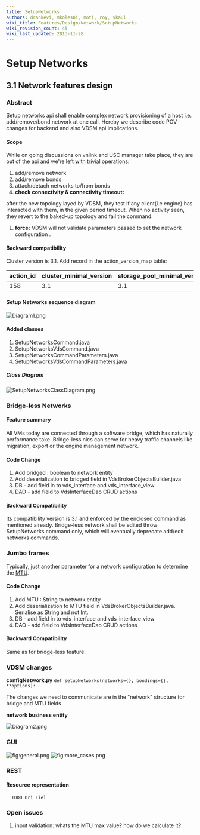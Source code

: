 ```yaml
---
title: SetupNetworks
authors: drankevi, mkolesni, moti, roy, ykaul
wiki_title: Features/Design/Network/SetupNetworks
wiki_revision_count: 45
wiki_last_updated: 2013-11-28
---
```


# Setup Networks

## 3.1 Network features design

### Abstract

Setup networks api shall enable complex network provisioning of a host i.e. add/remove/bond network at one call.
Hereby we describe code POV changes for backend and also VDSM api implications.

#### Scope

While on going discussions on vnlink and USC manager take place, they are out of the api and we're left with trivial operations:

1.  add/remove network
2.  add/remove bonds
3.  attach/detach networks to/from bonds
4.  **check connectivity & connectivity timeout:**

after the new topology layed by VDSM, they test if any client(i.e engine) has interacted with them, in the given period timeout.
 When no activity seen, they revert to the baked-up topology and fail the command.

1.  **force:** VDSM will not validate parameters passed to set the network configuration .

#### Backward compatibility

Cluster version is 3.1. Add record in the action_version_map table:

| action_id | cluster_minimal_version | storage_pool_minimal_version |
|------------|---------------------------|---------------------------------|
| 158        | 3.1                       | 3.1                             |

#### Setup Networks sequence diagram

![](Diagram1.png "Diagram1.png")

#### Added classes

1.  SetupNetworksCommand.java
2.  SetupNetworksVdsCommand.java
3.  SetupNetworksCommandParameters.java
4.  SetupNetworksVdsCommandParameters.java

##### Class Diagram

![](SetupNetworksClassDiagram.png "SetupNetworksClassDiagram.png")

### Bridge-less Networks

#### Feature summary

All VMs today are connected through a software bridge, which has naturally performance take.
Bridge-less nics can serve for heavy traffic channels like migration, export or the engine management network.

#### Code Change

1.  Add bridged : boolean to network entity
2.  Add deserialization to bridged field in VdsBrokerObjectsBuilder.java
3.  DB - add field in to vds_interface and vds_interface_view
4.  DAO - add field to VdsInterfaceDao CRUD actions

#### Backward Compatibility

Its compatibility version is 3.1 and enforced by the enclosed command as mentioned already. Bridge-less network shall be edited throw SetupNetworks command only, which will eventually deprecate add/edit networks commands.

### Jumbo frames

Typically, just another parameter for a network configuration to determine the [MTU](http://en.wikipedia.org/wiki/Maximum_transmission_unit).

#### Code Change

1.  Add MTU : String to network entity
2.  Add deserialization to MTU field in VdsBrokerObjectsBuilder.java. Serialise as String and not Int.
3.  DB - add field in to vds_interface and vds_interface_view
4.  DAO - add field to VdsInterfaceDao CRUD actions

#### Backward Compatibility

Same as for bridge-less feature.

### VDSM changes

**configNetwork.py** `
 def setupNetworks(networks={}, bondings={}, **options):
`

The changes we need to communicate are in the "network" structure for bridge and MTU fields

**network business entity**

![](Diagram2.png "Diagram2.png")

### GUI

![](general.png "fig:general.png") ![](more_cases.png "fig:more_cases.png")

### REST

#### Resource representation

      TODO Ori Liel

### Open issues

1.  input validation: whats the MTU max value? how do we calculate it?

